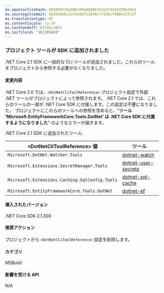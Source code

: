 ```yaml
---
ms.openlocfilehash: d9489df1ba096109e60d663e3a3f4442d30b2bb1
ms.sourcegitcommit: 42d436ebc2a7ee02fc1848c7742bc7d80e13fc2f
ms.translationtype: HT
ms.contentlocale: ja-JP
ms.lasthandoff: 03/04/2021
ms.locfileid: "102105469"
---
```

### <a name="project-tools-now-included-in-sdk"></a>プロジェクト ツールが SDK に追加されました

.NET Core 2.1 SDK に一般的な CLI ツールが追加されました。これらのツールをプロジェクトから参照する必要がなくなりました。

#### <a name="change-description"></a>変更内容

.NET Core 2.0 では、`<DotNetCliToolReference>` プロジェクト設定で外部 .NET ツールがプロジェクトによって参照されます。 .NET Core 2.1 では、これらのツールの一部が .NET Core SDK に付属します。この設定は不要になりました。 プロジェクトにこれらのツールへの参照を含めると、"**ツール 'Microsoft.EntityFrameworkCore.Tools.DotNet' は .NET Core SDK に付属するようになりました**" のようなエラーが届きます。

.NET Core 2.1 SDK に追加されたツール:

| \<DotNetCliToolReference> 値                   | ツール                                                                                                            |
|------------------------------------------------|-----------------------------------------------------------------------------------------------------------------|
| `Microsoft.DotNet.Watcher.Tools`               | [dotnet-watch](https://github.com/dotnet/aspnetcore/blob/master/src/Tools/dotnet-watch/README.md)               |
| `Microsoft.Extensions.SecretManager.Tools`     | [dotnet-user-secrets](https://github.com/dotnet/aspnetcore/blob/master/src/Tools/dotnet-user-secrets/README.md) |
| `Microsoft.Extensions.Caching.SqlConfig.Tools` | [dotnet-sql-cache](https://github.com/dotnet/aspnetcore/blob/master/src/Tools/dotnet-sql-cache/README.md)       |
| `Microsoft.EntityFrameworkCore.Tools.DotNet`   | [dotnet-ef](/ef/core/miscellaneous/cli/dotnet)                                                                  |

#### <a name="version-introduced"></a>導入されたバージョン

.NET Core SDK 2.1.300

#### <a name="recommended-action"></a>推奨アクション

プロジェクトから `<DotNetCliToolReference>` 設定を削除します。

#### <a name="category"></a>カテゴリ

MSBuild

#### <a name="affected-apis"></a>影響を受ける API

N/A
